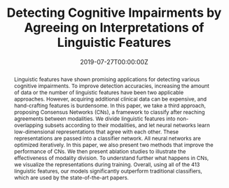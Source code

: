 ---
title: "Detecting Cognitive Impairments by Agreeing on Interpretations of Linguistic Features"
authors:
- Zining Zhu
- Jekaterina Novikova
- Frank Rudzicz
date: "2019-07-27T00:00:00Z"
doi: 10.18653/v1/n19-1146

# Schedule page publish date (NOT publication's date).
publishDate: "2021-02-27T00:00:00Z"

# Publication type.
# Legend: 0 = Uncategorized; 1 = Conference paper; 2 = Journal article;
# 3 = Preprint / Working Paper; 4 = Report; 5 = Book; 6 = Book section;
# 7 = Thesis; 8 = Patent
publication_types: ["1"]

# Publication name and optional abbreviated publication name.
publication: In *Proc. of the 2019 Conference of the North American Chapter of the Association for Computational Linguistics, NAACL*
publication_short: NAACL 2019

abstract: "Linguistic features have shown promising applications for detecting various cognitive impairments. To improve detection accuracies, increasing the amount of data or the number of linguistic features have been two applicable approaches. However, acquiring additional clinical data can be expensive, and hand-crafting features is burdensome. In this paper, we take a third approach, proposing Consensus Networks (CNs), a framework to classify after reaching agreements between modalities. We divide linguistic features into non-overlapping subsets according to their modalities, and let neural networks learn low-dimensional representations that agree with each other. These representations are passed into a classifier network. All neural networks are optimized iteratively. In this paper, we also present two methods that improve the performance of CNs. We then present ablation studies to illustrate the effectiveness of modality division. To understand further what happens in CNs, we visualize the representations during training. Overall, using all of the 413 linguistic features, our models significantly outperform traditional classifiers, which are used by the state-of-the-art papers."

# Summary. An optional shortened abstract.
summary: "In this paper, we propose Consensus Networks, a framework to classify after reaching agreement across modalities. Our models significantly outperform traditional classifiers, which are used by the state-of-the-art papers."

tags:
- NAACL
featured: true

links:
- name: arXiv
  url: https://arxiv.org/abs/1808.06570
url_pdf: https://www.aclweb.org/anthology/N19-1146.pdf
url_code: ""
url_dataset: ""
url_poster: ""
url_project: ""
url_slides: ""
url_source: ""
url_video: ""

# Featured image
# To use, add an image named `featured.jpg/png` to your page's folder. 
image:
  caption: ""
  focal_point: ""
  preview_only: false

# Associated Projects (optional).
#   Associate this publication with one or more of your projects.
#   Simply enter your project's folder or file name without extension.
#   E.g. `internal-project` references `content/project/internal-project/index.md`.
#   Otherwise, set `projects: []`.
projects:
- internal-project

# Slides (optional).
#   Associate this publication with Markdown slides.
#   Simply enter your slide deck's filename without extension.
#   E.g. `slides: "example"` references `content/slides/example/index.md`.
#   Otherwise, set `slides: ""`.
slides: ""
---